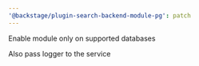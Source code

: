 ```yaml
---
'@backstage/plugin-search-backend-module-pg': patch
---
```


Enable module only on supported databases

Also pass logger to the service
